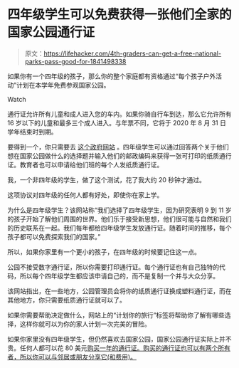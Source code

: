 # 四年级学生可以免费获得一张他们全家的国家公园通行证

> 原文：<https://lifehacker.com/4th-graders-can-get-a-free-national-parks-pass-good-for-1841498338>

如果你有一个四年级的孩子，那么你的整个家庭都有资格通过“每个孩子户外活动”计划在本学年免费参观国家公园。

Watch

通行证允许所有儿童和成人进入您的车内。如果你骑自行车到达，那么它允许所有 16 岁以下的儿童和最多三个成人进入。与年票不同，它将于 2020 年 8 月 31 日学年结束时到期。

要得到一个，你只需要去 [这个政府网站](https://everykidoutdoors.gov/) 。四年级学生可以通过回答两个关于他们想在国家公园做什么的选择题并输入他们的邮政编码来获得一张可打印的纸质通行证。教育者也可以申请给他们班的每个人发纸质通行证。

我，一个非四年级的学生，做了这个测试，花了我大约 20 秒钟才通过。

这项协议对四年级的任何人都有好处，即使你在家上学。

为什么是四年级学生？该网站称“我们选择了四年级学生，因为研究表明 9 到 11 岁的孩子开始了解他们周围的世界。他们乐于接受新思想，他们很可能与自然和我们的历史联系在一起。我们每年都给四年级学生发放通行证。随着时间的推移，每个孩子都可以免费探索我们的国家。”

所以，如果你家里有一个更小的孩子，在四年级的时候要记住这一点。

公园不接受数字通行证，所以你需要打印通行证。每个通行证也有自己独特的代码，所以每个四年级学生都应该申请自己的，而不是复制一个并与大众分享。

该网站指出，在一些地方，公园管理员会将你的纸质通行证换成塑料通行证，而在其他地方，你只需要纸质通行证就可以了。

如果你需要帮助决定做什么，网站上的“计划你的旅行”标签将帮助你了解有哪些选择，这样你就可以为你的家人计划一次完美的冒险。

如果你家里没有四年级学生，但仍然喜欢去国家公园，国家公园通行证实际上并不贵。任何人都可以花 80 美元[购买一年的通行证。购买的通行证也可以有两个所有者，所以你可以与邻居或朋友分享它(和费用)。](https://www.usparkpass.com/?gclid=CjwKCAiAj-_xBRBjEiwAmRbqYlg6HM6WN2Zs0ze08DeNWyGSyd15_jDuRB49SP5taQZbMhpshuv0BxoC4sEQAvD_BwE)